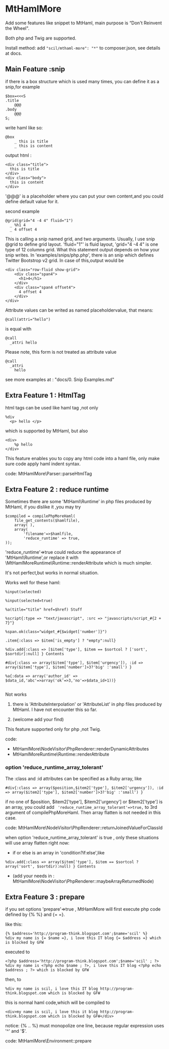 MtHamlMore
==========

Add some features like snippet to MtHaml,  main purpose is “Don't Reinvent the Wheel".

Both php and Twig are supported.

Install method: add ``` "scil/mthaml-more": "*" ``` to composer.json, see details at docs.

Main Feature :snip
----
if there is a box structure which is used many times, you can define it as a snip,for example
```
$box=<<<S
.title
    @@@
.body
    @@@
S;
```

write haml like so:
```
@box
    _ this is title
    _ this is content
```

output html :
```
<div class="title">
  this is title
</div>
<div class="body">
  this is content
</div>
```

'@@@' is a placeholder where you can put your own content,and you could define default value for it.


second example
```
@grid(grid="4 -4 4" fluid="1")
  _ %h1 4
  _ 4 offset 4
```
This is calling a snip named grid, and two arguments. Usually, I use snip @grid to define grid layout.
'fluid="1"' is fluid layout, 'grid="4 -4 4" is one type of 12 columns grid.
What this statement output depends on how your snip writes.
In 'examples/snips/php.php', there is an snip which defines Twitter Bootstrop v2 grid. In case of this,output would be
```
<div class="row-fluid show-grid">
    <div class="span4">
      <h1>4</h1>
    </div>
    <div class="span4 offset4">
      4 offset 4
    </div>
</div>
```

Attribute values can be writed as named placeholdervalue, that means:
```
@call(attri="hello")
```
is equal with
```
@call
  _attri hello
```
Please note, this form is not treated as attribute value
```
@call
  _attri
    hello
```


see more examples at : "docs/0. Snip Examples.md"



Extra Feature 1 : HtmlTag
-----
html tags can be used like haml tag ,not only
```
%div
  <p> hello </p>
```
which is supported by MtHaml, but also
```
<div>
    %p hello
</div>
```
This feature enables you to copy any html code into a haml file, only make sure code apply haml indent syntax.

code: MtHamlMore\Parser::parseHtmlTag



Extra Feature 2 : reduce runtime
-----
Sometimes there are some 'MtHaml\Runtime' in php files produced by MtHaml, if you dislike it ,you may try
```
$compiled = compilePhpMoreHaml(
    file_get_contents($hamlfile),
    array( ),
    array(
        'filename'=>$hamlfile,
        'reduce_runtime' => true,
));
```
'reduce_runtime'=>true could reduce the appearance of 'MtHaml\Runtime',or replace it with \MtHamlMoreRuntime\Runtime::renderAttribute which is much simpler.

It's not perfect,but works in normal situation.

Works well for these haml:
```
%input(selected)

%input(selected=true)

%a(title="title" href=$href) Stuff

%script{:type => "text/javascript", :src => "javascripts/script_#{2 + 7}"}

%span.ok(class="widget_#{$widget['number']}")

.item{:class => $item['is_empty'] ? "empty":null}

%div.add{:class => [$item['type'], $item == $sortcol ? ['sort', $sortdir]:null] } Contents

#div{:class => array($item['type'], $item['urgency']), :id => array($item['type'], $item['number']>3?'big' :'small') }

%a{:data => array('author_id' => $data_id,'abc'=>array('ok'=>3,'no'=>$data_id+1))}


```

Not works

1. there is 'AttributeInterpolation' or 'AttributeList' in php files produced by MtHaml. I have not encounter this so far.

2. (welcome add your find)



This feature supported only for php ,not Twig.

code:
* MtHamlMore\NodeVisitor\PhpRenderer::renderDynamicAttributes
* MtHamlMoreRuntime\Runtime::renderAttribute



### option 'reduce_runtime_array_tolerant'
The :class and :id attributes can be specified as a Ruby array, like
```
#div{:class => array($position,$item2['type'], $item2['urgency']), :id => array($item2['type'], $item2['number']>3?'big' :'small') }
```
if no one of $position, $item2['type'], $item2['urgency'] or $item2['type'] is an array, you could add
``` 'reduce_runtime_array_tolerant'=>true,``` to 3rd argument of compilePhpMoreHaml.
Then array flatten is not needed in this case.

code: MtHamlMore\NodeVisitor\PhpRenderer::returnJoinedValueForClassId


when option 'reduce_runtime_array_tolerant' is true , only these situations will use array flatten right now:

* if or else is an array in 'condition?if:else',like
```
%div.add{:class => array($item['type'], $item == $sortcol ? array('sort', $sortdir):null) } Contents
```
* (add your needs in : MtHamlMore\NodeVisitor\PhpRenderer::maybeArrayReturnedNode)




Extra Feature 3 : prepare
-----

if you set options 'prepare'=>true , MtHamlMore will first execute php code defined by {% %} and {= =}.

like this:
```
{% $address='http://program-think.blogspot.com';$name='scil' %}
%div my name is {= $name =}, i love this IT blog {= $address =} which is blocked by GFW
```

executed to
```
<?php $address='http://program-think.blogspot.com';$name='scil' ; ?>
%div my name is <?php echo $name ; ?>, i love this IT blog <?php echo $address ; ?> which is blocked by GFW
```

then, to
```
%div my name is scil, i love this IT blog http://program-think.blogspot.com which is blocked by GFW
```

this is normal haml code,which will be compiled to
```
<div>my name is scil, i love this it blog http://program-think.blogspot.com which is blocked by GFW</div>

```

notice: {% .. %} must monopolize one line, because regular expression uses '^' and '$'.

code: MtHamlMore\Environment::prepare


